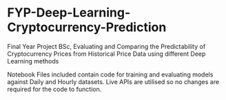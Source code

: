 # FYP-Deep-Learning-Cryptocurrency-Prediction
Final Year Project BSc, Evaluating and Comparing the Predictability of Cryptocurrency Prices from Historical Price Data using different Deep Learning methods

Notebook Files included contain code for training and evaluating models against Daily and Hourly datasets.
Live APIs are utilised so no changes are required for the code to function.
